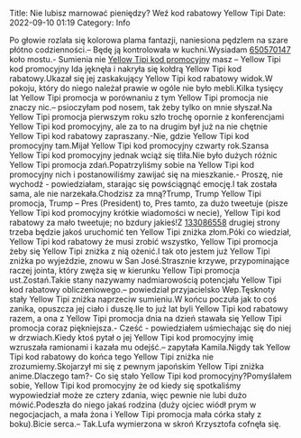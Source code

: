 Title: Nie lubisz marnować pieniędzy? Weź kod rabatowy Yellow Tipi
Date: 2022-09-10 01:19
Category: Info

Po głowie rozlała się kolorowa plama fantazji, naniesiona pędzlem na szare płótno codzienności.– Będę ją kontrolowała w kuchni.Wysiadam [650570147](https://telinfo.co/pl/numer/650570147/) koło mostu.- Sumienia nie [Yellow Tipi kod promocyjny](https://promki.pl/kody-rabatowe/yellow-tipi) masz – Yellow Tipi kod promocyjny Ida jęknęła i nakryła się kołdrą Yellow Tipi kod rabatowy.Ukazał się jej zaskakujący Yellow Tipi kod rabatowy widok.W pokoju, który do niego należał prawie w ogóle nie było mebli.Kilka tysięcy lat Yellow Tipi promocja w porównaniu z tym Yellow Tipi promocja nie znaczy nic.– psioczyłam pod nosem, tak żeby tylko on mnie słyszał.Na Yellow Tipi promocja pierwszym roku szło trochę opornie z konferencjami Yellow Tipi kod promocyjny, ale za to na drugim był już na nie chętnie Yellow Tipi kod rabatowy zapraszany.-Nie, gdzie Yellow Tipi kod promocyjny tam.Mijał Yellow Tipi kod promocyjny czwarty rok.Szansa Yellow Tipi kod promocyjny jednak wciąż się tliła.Nie było dużych różnic Yellow Tipi promocja zdań.Popatrzyliśmy sobie na Yellow Tipi kod promocyjny nich i postanowiliśmy zawijać się na mieszkanie.- Proszę, nie wychodź - powiedziałam, starając się powściągnąć emocję.I tak została sama, ale nie narzekała.Chodzisz za mną?Trump, Trump Yellow Tipi promocja, Trump – Pres (President) to, Pres tamto, za dużo tweetuje (pisze Yellow Tipi kod promocyjny krótkie wiadomości w necie), Yellow Tipi kod rabatowy za mało tweetuje; no bzdury jakieś!Z [133086558](https://telinfo.co/fr/numero/serie/133/08/65/) drugiej strony trzeba będzie jakoś uruchomić ten Yellow Tipi zniżka złom.Póki co wiedział, Yellow Tipi kod rabatowy że musi zrobić wszystko, Yellow Tipi promocja żeby się Yellow Tipi zniżka z nią ożenić.I tak oto jestem już Yellow Tipi zniżka po wyjeździe, znowu w San José.Strasznie krzywe, przypominające raczej jointa, który zwęża się w kierunku Yellow Tipi promocja ust.Zostań.Takie stany nazywamy nadmiarowością potencjału Yellow Tipi kod rabatowy obliczeniowego.– powiedział przyjacielsko Wep.Tęsknoty stały Yellow Tipi zniżka naprzeciw sumieniu.W końcu poczuła jak to coś zanika, opuszcza jej ciało i duszę.Ile to już lat byli Yellow Tipi kod rabatowy razem, a ona z Yellow Tipi promocja dnia na dzień stawała się Yellow Tipi promocja coraz piękniejsza.- Cześć - powiedziałem uśmiechając się do niej w drzwiach.Kiedy ktoś pytał o jej Yellow Tipi kod promocyjny imię wzruszała ramionami i kazała mu odejść.– zapytała Kamila.Nigdy tak Yellow Tipi kod rabatowy do końca tego Yellow Tipi zniżka nie zrozumiemy.Skojarzył mi się z pewnym japońskim Yellow Tipi zniżka anime.Dlaczego tam?- Co się stało Yellow Tipi kod promocyjny?Pomyślałem sobie, Yellow Tipi kod promocyjny że od kiedy się spotkaliśmy wypowiedział może ze cztery zdania, więc pewnie nie lubi dużo mówić.Podeszła do niego jakaś rodzina (duży ojciec wiódł prym w negocjacjach, a mała żona i Yellow Tipi promocja mała córka stały z boku).Bicie serca.– Tak.Lufa wymierzona w skroń Krzysztofa cofnęła się.
